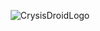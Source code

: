 <p align="center">
<img src="https://i.ibb.co/swykqxG/Crysis-Droid-3.png" alt="CrysisDroidLogo">
</p>
